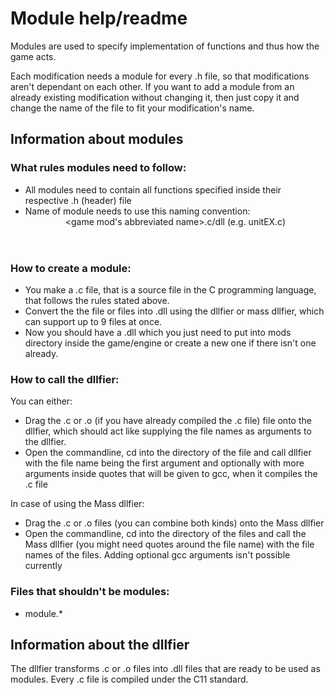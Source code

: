 # Module help/readme

Modules are used to specify implementation of functions and thus how the game acts.

Each modification needs a module for every .h file, so that modifications aren't dependant on each other. If you want to add a module from an already existing modification without changing it, then just copy it and change the name of the file to fit your modification's name.

## Information about modules

### What rules modules need to follow:

* All modules need to contain all functions specified inside their respective .h (header) file
* Name of module needs to use this naming convention: <header name><game mod's abbreviated name>.c/dll (e.g. unitEX.c)

### How to create a module:

* You make a .c file, that is a source file in the C programming language, that follows the rules stated above.
* Convert the the file or files into .dll using the dllfier or mass dllfier, which can support up to 9 files at once.
* Now you should have a .dll which you just need to put into mods directory inside the game/engine or create a new one if there isn't one already.

### How to call the dllfier:

You can either:

* Drag the .c or .o (if you have already compiled the .c file) file onto the dllfier, which should act like supplying the file names as arguments to the dllfier.
* Open the commandline, cd into the directory of the file and call dllfier with the file name being the first argument and optionally with more arguments inside quotes that will be given to gcc, when it compiles the .c file

In case of using the Mass dllfier:

* Drag the .c or .o files (you can combine both kinds) onto the Mass dllfier
* Open the commandline, cd into the directory of the files and call the Mass dllfier (you might need quotes around the file name) with the file names of the files. Adding optional gcc arguments isn't possible currently

### Files that shouldn't be modules:

* module.*

## Information about the dllfier

The dllfier transforms .c or .o files into .dll files that are ready to be used as modules. Every .c file is compiled under the C11 standard.